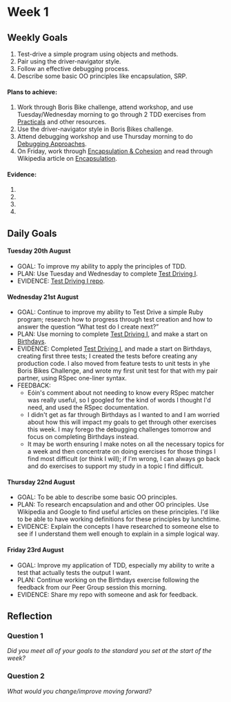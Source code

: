 # Week 1

## Weekly Goals
1. Test-drive a simple program using objects and methods.<br/>
2. Pair using the driver-navigator style.<br/> 
3. Follow an effective debugging process.<br/> 
4. Describe some basic OO principles like encapsulation, SRP. 

#### Plans to achieve:
1. Work through Boris Bike challenge, attend workshop, and use Tuesday/Wednesday morning to go through 2 TDD exercises from [Practicals](https://github.com/makersacademy/skills-workshops/tree/master/practicals) and other resources.<br/>
2. Use the driver-navigator style in Boris Bikes challenge.<br/>
3. Attend debugging workshop and use Thursday morning to do [Debugging Approaches](https://github.com/makersacademy/skills-workshops/blob/master/practicals/debugging/debugging_approaches.md).<br/>
4. On Friday, work through [Encapsulation & Cohesion](https://github.com/makersacademy/skills-workshops/blob/master/practicals/object_oriented_design/encapsulation.md) and read through Wikipedia article on [Encapsulation](https://en.wikipedia.org/wiki/Encapsulation_%28computer_programming%29).

#### Evidence:
1. 
2. 
3.
4.


## Daily Goals

#### Tuesday 20th August
- GOAL: To improve my ability to apply the principles of TDD.
- PLAN: Use Tuesday and Wednesday to complete [Test Driving I](https://github.com/makersacademy/skills-workshops/blob/master/practicals/test_driving.md).
- EVIDENCE: [Test Driving I repo](https://github.com/NikitaDouglas/test_driving_1).

#### Wednesday 21st August
- GOAL: Continue to improve my ability to Test Drive a simple Ruby program; research how to progress through test creation and how to answer the question “What test do I create next?”
- PLAN: Use morning to complete [Test Driving I](https://github.com/makersacademy/skills-workshops/blob/master/practicals/test_driving.md), and make a start on [Birthdays](https://github.com/makersacademy/birthdays).
- EVIDENCE: Completed [Test Driving I](https://github.com/NikitaDouglas/test_driving_1), and made a start on Birthdays, creating first three tests; I created the tests before creating any production code. I also moved from feature tests to unit tests in yhe Boris Bikes Challenge, and wrote my first unit test for that with my pair partner, using RSpec one-liner syntax. 
- FEEDBACK: 
  - Eóin's comment about not needing to know every RSpec matcher was really useful, so I googled for the kind of words I thought I'd need, and used the RSpec documentation.
  - I didn't get as far through Birthdays as I wanted to and I am worried about how this will impact my goals to get through other exercises this week. I may forego the debugging challenges tomorrow and focus on completing Birthdays instead.
  - It may be worth ensuring I make notes on all the necessary topics for a week and then concentrate on doing exercises for those things I find most difficult (or think I will); if I'm wrong, I can always go back and do exercises to support my study in a topic I find difficult. 
  
#### Thursday 22nd August
- GOAL: To be able to describe some basic OO principles. 
- PLAN: To research encapsulation and and other OO principles. Use Wikipedia and Google to find useful articles on these principles. I'd like to be able to have working definitions for these principles by lunchtime. 
- EVIDENCE: Explain the concepts I have researched to someone else to see if I understand them well enough to explain in a simple logical way.  

#### Friday 23rd August
- GOAL: Improve my application of TDD, especially my ability to write a test that actually tests the output I want.
- PLAN: Continue working on the Birthdays exercise following the feedback from our Peer Group session this morning.
- EVIDENCE: Share my repo with someone and ask for feedback.
  
## Reflection


### Question 1

*Did you meet all of your goals to the standard you set at the start of the week?*


### Question 2

*What would you change/improve moving forward?*



